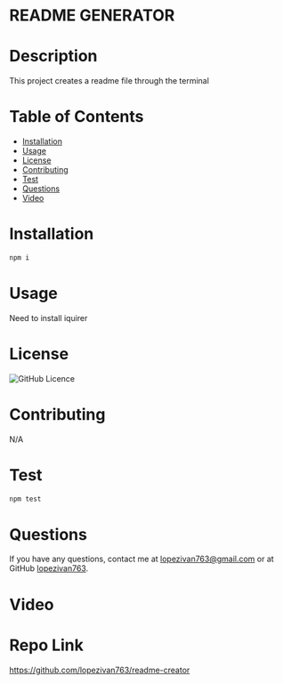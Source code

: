 # README GENERATOR
  
  # Description
  This project creates a readme file through the terminal
  
  # Table of Contents
  - [Installation](#installation)
  - [Usage](#usage)
  - [License](#license)
  - [Contributing](#contributing)
  - [Test](#test)
  - [Questions](#questions)
  - [Video](#video)
  
  # Installation
  ```bash
  npm i
  ```
  
  # Usage
  Need to install iquirer
  
  # License
  ![GitHub Licence](https://img.shields.io/badge/license-MIT-blue.svg)
  
  # Contributing
  N/A
  
  # Test
  ```bash
  npm test
  ```
  
  # Questions
  If you have any questions, contact me at [lopezivan763@gmail.com](mailto:lopezivan763@gmail.com) or at GitHub [lopezivan763](https://github.com/lopezivan763).


# Video


# Repo Link
https://github.com/lopezivan763/readme-creator

